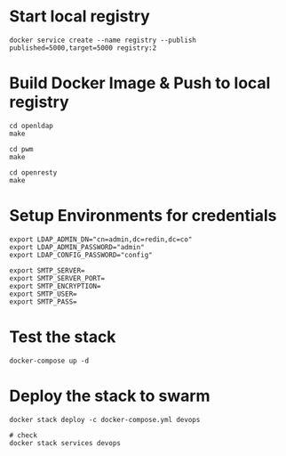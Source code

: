 # Start local registry
```
docker service create --name registry --publish published=5000,target=5000 registry:2
```

# Build Docker Image & Push to local registry
```
cd openldap
make

cd pwm
make

cd openresty
make
```

# Setup Environments for credentials

```
export LDAP_ADMIN_DN="cn=admin,dc=redin,dc=co"
export LDAP_ADMIN_PASSWORD="admin"
export LDAP_CONFIG_PASSWORD="config"

export SMTP_SERVER=
export SMTP_SERVER_PORT=
export SMTP_ENCRYPTION=
export SMTP_USER=
export SMTP_PASS=
```

# Test the stack
```
docker-compose up -d
```

# Deploy the stack to swarm
```
docker stack deploy -c docker-compose.yml devops

# check
docker stack services devops
```
